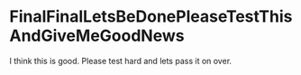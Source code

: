 # FinalFinalLetsBeDonePleaseTestThisAndGiveMeGoodNews
I think this is good.  Please test hard and lets pass it on over.
